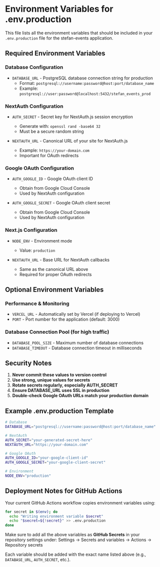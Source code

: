 # Environment Variables for .env.production

This file lists all the environment variables that should be included in your `.env.production` file for the stefan-events application.

## Required Environment Variables

### Database Configuration

- `DATABASE_URL` - PostgreSQL database connection string for production
  - Format: `postgresql://username:password@host:port/database_name`
  - Example: `postgresql://user:password@localhost:5432/stefan_events_prod`

### NextAuth Configuration

- `AUTH_SECRET` - Secret key for NextAuth.js session encryption
  - Generate with: `openssl rand -base64 32`
  - Must be a secure random string

- `NEXTAUTH_URL` - Canonical URL of your site for NextAuth.js
  - Example: `https://your-domain.com`
  - Important for OAuth redirects

### Google OAuth Configuration

- `AUTH_GOOGLE_ID` - Google OAuth client ID
  - Obtain from Google Cloud Console
  - Used by NextAuth configuration

- `AUTH_GOOGLE_SECRET` - Google OAuth client secret
  - Obtain from Google Cloud Console
  - Used by NextAuth configuration

### Next.js Configuration

- `NODE_ENV` - Environment mode
  - Value: `production`

- `NEXTAUTH_URL` - Base URL for NextAuth callbacks
  - Same as the canonical URL above
  - Required for proper OAuth redirects

## Optional Environment Variables

### Performance & Monitoring

- `VERCEL_URL` - Automatically set by Vercel (if deploying to Vercel)
- `PORT` - Port number for the application (default: 3000)

### Database Connection Pool (for high traffic)

- `DATABASE_POOL_SIZE` - Maximum number of database connections
- `DATABASE_TIMEOUT` - Database connection timeout in milliseconds

## Security Notes

1. **Never commit these values to version control**
2. **Use strong, unique values for secrets**
3. **Rotate secrets regularly, especially AUTH_SECRET**
4. **Ensure DATABASE_URL uses SSL in production**
5. **Double-check Google OAuth URLs match your production domain**

## Example .env.production Template

```bash
# Database
DATABASE_URL="postgresql://username:password@host:port/database_name"

# NextAuth
AUTH_SECRET="your-generated-secret-here"
NEXTAUTH_URL="https://your-domain.com"

# Google OAuth
AUTH_GOOGLE_ID="your-google-client-id"
AUTH_GOOGLE_SECRET="your-google-client-secret"

# Environment
NODE_ENV="production"
```

## Deployment Notes for GitHub Actions

Your current GitHub Actions workflow copies environment variables using:

```bash
for secret in $(env); do
  echo "Writing environment variable $secret"
  echo "$secret=${!secret}" >> .env.production
done
```

Make sure to add all the above variables as **GitHub Secrets** in your repository settings under:
Settings → Secrets and variables → Actions → Repository secrets

Each variable should be added with the exact name listed above (e.g., `DATABASE_URL`, `AUTH_SECRET`, etc.).
